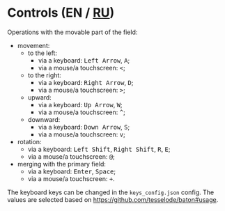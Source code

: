 # Controls (EN / [RU](controls_ru.md))

Operations with the movable part of the field:

- movement:
  - to the left:
    - via a keyboard: <kbd>Left Arrow</kbd>, <kbd>A</kbd>;
    - via a mouse/a touchscreen: <kbd><</kbd>;
  - to the right:
    - via a keyboard: <kbd>Right Arrow</kbd>, <kbd>D</kbd>;
    - via a mouse/a touchscreen: <kbd>></kbd>;
  - upward:
    - via a keyboard: <kbd>Up Arrow</kbd>, <kbd>W</kbd>;
    - via a mouse/a touchscreen: <kbd>^</kbd>;
  - downward:
    - via a keyboard: <kbd>Down Arrow</kbd>, <kbd>S</kbd>;
    - via a mouse/a touchscreen: <kbd>v</kbd>;
- rotation:
  - via a keyboard: <kbd>Left Shift</kbd>, <kbd>Right Shift</kbd>, <kbd>R</kbd>, <kbd>E</kbd>;
  - via a mouse/a touchscreen: <kbd>@</kbd>;
- merging with the primary field:
  - via a keyboard: <kbd>Enter</kbd>, <kbd>Space</kbd>;
  - via a mouse/a touchscreen: <kbd>+</kbd>.

The keyboard keys can be changed in the `keys_config.json` config. The values are selected based on https://github.com/tesselode/baton#usage.
